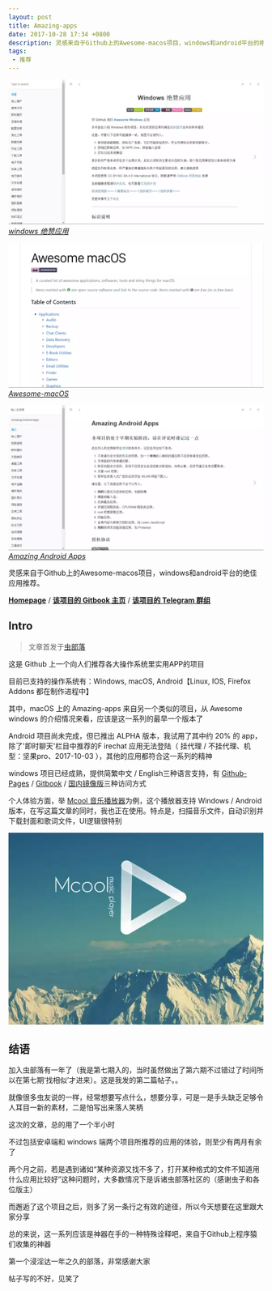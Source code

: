 ```yaml
---
layout: post
title: Amazing-apps
date: 2017-10-28 17:34 +0800
description: 灵感来自于Github上的Awesome-macos项目，windows和android平台的绝佳应用推荐。
tags:
 - 推荐
---
```


![](/media/files/WEBP/windows.webp)*[windows 绝赞应用](https://amazing-apps.gitbooks.io/windows-apps-that-amaze-us/content/zh-CN/)*

![](/media/files/WEBP/macos.webp)*[Awesome-macOS](https://github.com/iCHAIT/awesome-macOS)*

![](/media/files/WEBP/android.webp)*[Amazing Android Apps](https://amazing-apps.gitbooks.io/amazing-android-apps/content/zh-CN/)*

灵感来自于Github上的Awesome-macos项目，windows和android平台的绝佳应用推荐。

<!--more-->

**[Homepage](http://amazingapps.org/)** / **[该项目的 Gitbook 主页](https://www.gitbook.com/@amazing-apps)** / **[该项目的 Telegram 群组](https://t.me/joinchat/AAAAAESLWZxuUSkUqqk1rA)**

## Intro

> 文章首发于[虫部落](http://bbs.chongbuluo.com/forum.php?mod=viewthread&tid=3082&fromuid=4208)

这是 Github 上一个向人们推荐各大操作系统里实用APP的项目

目前已支持的操作系统有：Windows, macOS, Android【Linux, IOS, Firefox Addons 都在制作进程中】

其中，macOS 上的 Amazing-apps 来自另一个类似的项目，从 Awesome windows 的介绍情况来看，应该是这一系列的最早一个版本了

Android 项目尚未完成，但已推出 ALPHA 版本，我试用了其中约 20% 的 app，除了'即时聊天'栏目中推荐的F irechat 应用无法登陆（ 挂代理 / 不挂代理、机型：坚果pro、2017-10-03 ），其他的应用都符合这一系列的精神

windows 项目已经成熟，提供简繁中文 / English三种语言支持，有 [Github-Pages](https://amazing-apps.gitbooks.io/windows-apps-that-amaze-us/content/zh-CN/) / [Gitbook](https://www.gitbook.com/book/amazing-apps/windows-apps-that-amaze-us/details) / [国内镜像版](http://windowsapp.org/)三种访问方式

个人体验方面，举 [Mcool 音乐播放器](https://mcool.appinn.me/)为例，这个播放器支持 Windows / Android 版本，在写这篇文章的同时，我也正在使用。特点是，扫描音乐文件，自动识别并下载封面和歌词文件，UI逻辑很特别

![](/media/files/WEBP/mcool.webp)

## 结语

加入虫部落有一年了（我是第七期入的，当时虽然做出了第六期不过错过了时间所以在第七期‘找相似’才进来）。这是我发的第二篇帖子。。

就像很多虫友说的一样，经常想要写点什么，想要分享，可是一是手头缺乏足够令人耳目一新的素材，二是怕写出来落人笑柄

这次的文章，总的用了一个半小时

不过包括安卓端和 windows 端两个项目所推荐的应用的体验，则至少有两月有余了

两个月之前，若是遇到诸如“某种资源又找不多了，打开某种格式的文件不知道用什么应用比较好”这种问题时，大多数情况下是诉诸虫部落社区的（感谢虫子和各位版主）

而邂逅了这个项目之后，则多了另一条行之有效的途径，所以今天想要在这里跟大家分享

总的来说，这一系列应该是神器在手的一种特殊诠释吧，来自于Github上程序猿们收集的神器

第一个浸淫达一年之久的部落，非常感谢大家

帖子写的不好，见笑了